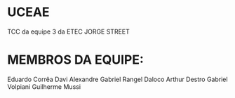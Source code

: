 # UCEAE
TCC da equipe 3 da ETEC JORGE STREET


# MEMBROS DA EQUIPE:

Eduardo Corrêa
Davi Alexandre
Gabriel Rangel Daloco 
Arthur Destro
Gabriel Volpiani 
Guilherme Mussi

